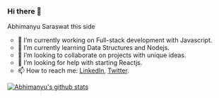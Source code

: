 ### Hi there 👋

<!--
**swtabhimanyu/swtabhimanyu** is a ✨ _special_ ✨ repository because its `README.md` (this file) appears on your GitHub profile.

Here are some ideas to get you started:

- 🔭 I’m currently working on Full-stack development with Javascript.
- 🌱 I’m currently learning Data Structures and Nodejs.
- 👯 I’m looking to collaborate on projects with unique ideas.
- 🤔 I’m looking for help with starting Reactjs.
- 💬 Ask me about Space and let's chat on that topic for hours.
- 📫 How to reach me: <a href="www.linkedin.com/in/saraswat-abhimanyu" target="_blank">LinkedIn</a>, <a href="https://www.twitter.com/AbhimanyuSaras9" target="_blank">Twitter</a>. 
- 😄 Pronouns: ...
- ⚡ Fun fact: ...
-->
Abhimanyu Saraswat this side
<ul style="list-style-type:circle">
  <li> 🔭 I’m currently working on Full-stack development with Javascript. </li>
  <li>🌱 I’m currently learning Data Structures and Nodejs.</li>
  <li>👯 I’m looking to collaborate on projects with unique ideas. </li>
  <li> 🤔 I’m looking for help with starting Reactjs.</li>
<li> 📫 How to reach me: <a href="www.linkedin.com/in/saraswat-abhimanyu" target="_blank">LinkedIn</a>, <a href="https://www.twitter.com/AbhimanyuSaras9" target="_blank">Twitter</a>.</li>
  </ul>

[![Abhimanyu's github stats](https://github-readme-stats.vercel.app/api?username=swtabhimanyu)](https://github.com/swtabhimanyu/github-readme-stats)	
